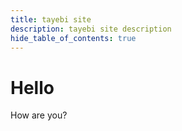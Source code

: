 ```yaml
---
title: tayebi site
description: tayebi site description
hide_table_of_contents: true
---
```


# Hello

How are you?